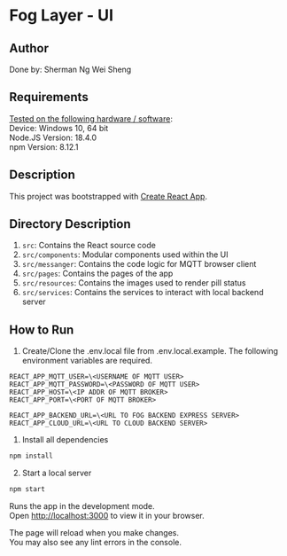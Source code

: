 # Fog Layer - UI
## Author
Done by: Sherman Ng Wei Sheng

## Requirements
<u>Tested on the following hardware / software</u>: <br/>
Device: Windows 10, 64 bit<br/>
Node.JS Version: 18.4.0<br/>
npm Version: 8.12.1<br/>

## Description
This project was bootstrapped with [Create React App](https://github.com/facebook/create-react-app).

## Directory Description
1. `src`: Contains the React source code
2. `src/components`: Modular components used within the UI
3. `src/messanger`: Contains the code logic for MQTT browser client
4. `src/pages`: Contains the pages of the app
5. `src/resources`: Contains the images used to render pill status
6. `src/services`: Contains the services to interact with local backend server

## How to Run
1. Create/Clone the .env.local file from .env.local.example. The following environment variables are required.
```
REACT_APP_MQTT_USER=\<USERNAME OF MQTT USER>
REACT_APP_MQTT_PASSWORD=\<PASSWORD OF MQTT USER>
REACT_APP_HOST=\<IP ADDR OF MQTT BROKER>
REACT_APP_PORT=\<PORT OF MQTT BROKER>

REACT_APP_BACKEND_URL=\<URL TO FOG BACKEND EXPRESS SERVER>
REACT_APP_CLOUD_URL=\<URL TO CLOUD BACKEND SERVER>
```
1. Install all dependencies
```bash
npm install
```
2. Start a local server
```bash
npm start
```
Runs the app in the development mode.\
Open [http://localhost:3000](http://localhost:3000) to view it in your browser.

The page will reload when you make changes.\
You may also see any lint errors in the console.